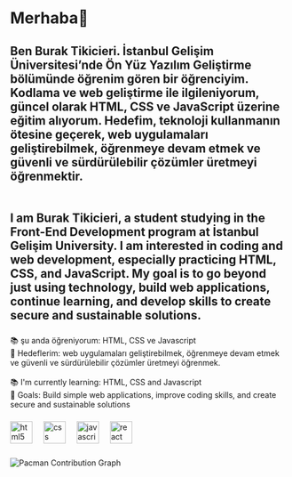 <h1 align="left">Merhaba👋</h1>

###

<h2 align="left">Ben Burak Tikicieri. İstanbul Gelişim Üniversitesi’nde Ön Yüz Yazılım Geliştirme bölümünde öğrenim gören bir öğrenciyim. Kodlama ve web geliştirme ile ilgileniyorum, güncel olarak HTML, CSS ve JavaScript üzerine eğitim alıyorum. Hedefim, teknoloji kullanmanın ötesine geçerek, web uygulamaları geliştirebilmek, öğrenmeye devam etmek ve güvenli ve sürdürülebilir çözümler üretmeyi öğrenmektir.<br><br><br>I am Burak Tikicieri, a student studying in the Front-End Development program at İstanbul Gelişim University. I am interested in coding and web development, especially practicing HTML, CSS, and JavaScript. My goal is to go beyond just using technology, build web applications, continue learning, and develop skills to create secure and sustainable solutions.</h2>

###

<p align="left">📚 şu anda öğreniyorum: HTML, CSS ve Javascript<br> 🎯 Hedeflerim:  web uygulamaları geliştirebilmek, öğrenmeye devam etmek ve güvenli ve sürdürülebilir çözümler üretmeyi öğrenmek.<br><br>📚 I'm currently learning:  HTML, CSS and Javascript<br> 🎯 Goals: Build simple web applications, improve coding skills, and create secure and sustainable solutions</p>

###

<div align="left">
  <img src="https://cdn.jsdelivr.net/gh/devicons/devicon/icons/html5/html5-original.svg" height="40" alt="html5 logo"  />
  <img width="12" />
  <img src="https://cdn.jsdelivr.net/gh/devicons/devicon/icons/css3/css3-original.svg" height="40" alt="css logo"  />
  <img width="12" />
  <img src="https://cdn.jsdelivr.net/gh/devicons/devicon/icons/javascript/javascript-original.svg" height="40" alt="javascript logo"  />
  <img width="12" />
  <img src="https://cdn.jsdelivr.net/gh/devicons/devicon/icons/react/react-original.svg" height="40" alt="react logo"  />
</div>

###

![Pacman Contribution Graph](images/pacman-contribution-graph.png)

###
